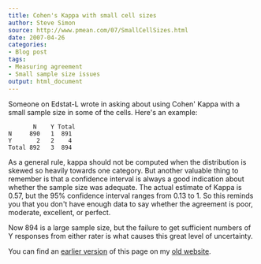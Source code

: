 ```yaml
---
title: Cohen's Kappa with small cell sizes
author: Steve Simon
source: http://www.pmean.com/07/SmallCellSizes.html
date: 2007-04-26
categories:
- Blog post
tags:
- Measuring agreement
- Small sample size issues
output: html_document
---
```


Someone on Edstat-L wrote in asking about using Cohen' Kappa with a small sample size in some of the cells. Here's an example:

```{}
       N    Y Total
N     890   1  891
Y       2   2    4
Total 892   3  894
```

As a general rule, kappa should not be computed when the distribution is skewed so heavily towards one category. But another valuable thing to remember is that a confidence interval is always a good indication about whether the sample size was adequate. The actual estimate of Kappa is 0.57, but the 95% confidence interval ranges from 0.13 to 1. So this reminds you that you don't have enough data to say whether the agreement is poor, moderate, excellent, or perfect.

Now 894 is a large sample size, but the failure to get sufficient numbers of Y responses from either rater is what causes this great level of uncertainty.

You can find an [earlier version][sim1] of this page on my [old website][sim2].

[sim1]: http://www.pmean.com/07/SmallCellSizes.html
[sim2]: http://www.pmean.com
